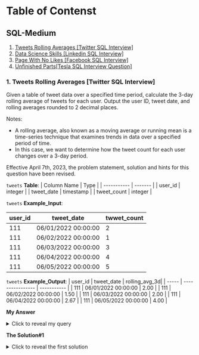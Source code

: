 # Table of Contenst
## SQL-Medium
1. [Tweets Rolling Averages [Twitter SQL Interview]](#medium1)
2. [Data Science Skills [Linkedin SQL Interview]](#medium2)
3. [Page With No Likes [Facebook SQL Interview]](#medium3)
4. [Unfinished Parts[Tesla SQL Interview Question]](#medium4)

### <a id="medium1"></a>1. Tweets Rolling Averages [Twitter SQL Interview]
Given a table of tweet data over a specified time period, calculate the 3-day rolling average of tweets for each user. Output the user ID, tweet date, and rolling averages rounded to 2 decimal places.

Notes:

* A rolling average, also known as a moving average or running mean is a time-series technique that examines trends in data over a specified period of time.
* In this case, we want to determine how the tweet count for each user changes over a 3-day period.

Effective April 7th, 2023, the problem statement, solution and hints for this question have been revised.

`tweets` **Table**:
| Column Name | Type      |
| ----------- | -------   |
| user_id     | integer   |
| tweet_date  | timestamp |
| tweet_count | integer   |

`tweets` **Example_Input**:

| user_id |     tweet_date        | twwet_count  |
| -----   |   ----------------    | -----------  |
|  111    |	06/01/2022 00:00:00   |	    2        |
|  111    |	06/02/2022 00:00:00   |	    1        |
|  111	  | 06/03/2022 00:00:00   |	    3        |
|  111    |	06/04/2022 00:00:00   |	    4        |
|  111    |	06/05/2022 00:00:00   |	    5        |

`tweets` **Example_Output**:
| user_id |     tweet_date        | rolling_avg_3d|
| -----   |   ----------------    | -----------   |
|  111    |	06/01/2022 00:00:00   |	    2.00      |
|  111    |	06/02/2022 00:00:00   |	    1.50      |
|  111    |	06/03/2022 00:00:00   |	    2.00      |
|  111    |	06/04/2022 00:00:00   |	    2.67      |
|  111    |	06/05/2022 00:00:00   |	    4.00      |

**My Answer**
<details>
  <summary>Click to reveal my query</summary>
<pre><code>
SELECT
  user_id,
  tweet_date,
  ROUND(AVG(tweet_count) OVER(
    PARTITION BY user_id
    ORDER BY tweet_date
    ROWS BETWEEN 2 PRECEDING AND CURRENT ROW
    ), 2) AS rolling_avg_3d
FROM
  tweets;
</code></pre>
</details>

**The Solution#1**
<details>
  <summary>Click to reveal the first solution </summary>
<pre><code>
SELECT    
  user_id,    
  tweet_date,   
  ROUND(AVG(tweet_count) OVER (
    PARTITION BY user_id     
    ORDER BY tweet_date     
    ROWS BETWEEN 2 PRECEDING AND CURRENT ROW)
  ,2) AS rolling_avg_3d
FROM tweets;
</code></pre>
</details>

